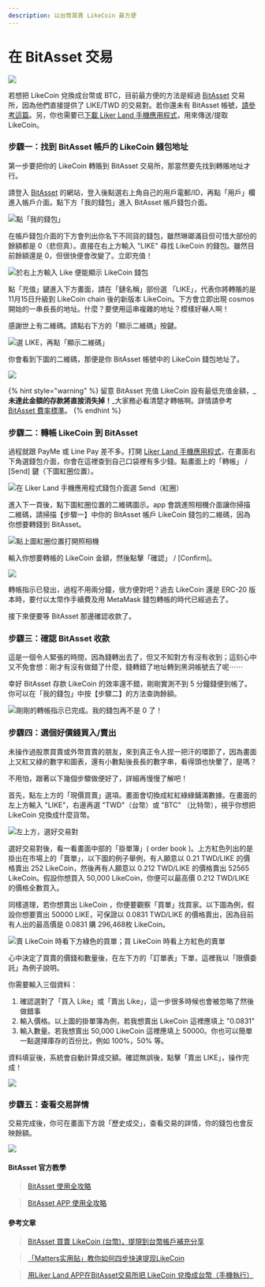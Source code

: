```yaml
---
description: 以台幣買賣 LikeCoin 最方便
---
```


# 在 BitAsset 交易

![](https://assets.matters.news/embed/d39660e0-f491-4cd3-93ec-34553c7801db.png)

若想把 LikeCoin 兌換成台幣或 BTC，目前最方便的方法是經過 [BitAsset](https://www.bitasset.com/) 交易所，因為他們直接提供了 LIKE/TWD 的交易對。若你還未有 BitAsset 帳號，[請參考這篇](https://docs.like.co/v/zh/user-guide/likecoin-token/registering-on-bitasset)。另，你也需要已[下載 Liker Land 手機應用程式](https://like.co/in/getapp)，用來傳送/提取 LikeCoin。

### 步驟一：找到 BitAsset 帳戶的 LikeCoin 錢包地址

第一步要把你的 LikeCoin 轉賬到 BitAsset 交易所，那當然要先找到轉賬地址才行。

請登入 [BitAsset](https://www.bitasset.com/) 的網站，登入後點選右上角自己的用戶電郵/ID，再點「用戶」欄進入帳戶介面。點下方「我的錢包」進入 BitAsset 帳戶錢包介面。

![&#x9EDE;&#x300C;&#x6211;&#x7684;&#x9322;&#x5305;&#x300D;](https://assets.matters.news/embed/3f19d321-1478-4fc9-b684-f8b739345528.png)

在帳戶錢包介面的下方會列出你名下不同貨的錢包，雖然琳瑯滿目但可惜大部份的餘額都是 0（悲但真）。直接在右上方輸入 "LIKE" 尋找 LikeCoin 的錢包。雖然目前餘額還是 0，但很快便會改變了。立即充值！

![&#x65BC;&#x53F3;&#x4E0A;&#x65B9;&#x8F38;&#x5165; Like &#x4FBF;&#x80FD;&#x986F;&#x793A; LikeCoin &#x9322;&#x5305;](https://assets.matters.news/embed/5261423c-cd7d-4e4b-99e3-b582b35e0e72.png)

點「充值」鍵進入下方畫面，請在「鏈名稱」部份選 「LIKE」，代表你將轉賬的是 11月15日升級到 LikeCoin chain 後的新版本 LikeCoin。下方會立即出現 cosmos 開始的一串長長的地址。什麼？要使用這串複雜的地址？模樣好嚇人啊！

感謝世上有二維碼。請點右下方的「顯示二維碼」按鍵。

![&#x9078; LIKE&#xFF0C;&#x518D;&#x9EDE;&#x300C;&#x986F;&#x793A;&#x4E8C;&#x7DAD;&#x78BC;&#x300D;](https://assets.matters.news/embed/e2b61936-49ea-4285-8826-35ef05cb13da.png)

你會看到下圖的二維碼，那便是你 BitAsset 帳號中的 LikeCoin 錢包地址了。

![](https://assets.matters.news/embed/a3f9e778-3c66-4b01-9eb7-1f12097bc499.png)

{% hint style="warning" %}
留意 BitAsset 充值 LikeCoin 設有最低充值金額，_**未達此金額的存款將直接消失掉！**_大家務必看清楚才轉帳啊。詳情請參考 [BitAsset 費率標準](https://bitasset.zendesk.com/hc/zh-tw/articles/360028459212-%E8%B2%BB%E7%8E%87%E6%A8%99%E6%BA%96)。
{% endhint %}

### 步驟二：轉帳 LikeCoin 到 BitAsset

過程就跟 PayMe 或 Line Pay 差不多。打開 [Liker Land 手機應用程式](https://like.co/in/getapp)，在畫面右下角選錢包介面，你會在這裡查到自己口袋裡有多少錢。點畫面上的「轉帳」 / \[Send\] 鍵（下圖紅圈位置）。

![&#x5728; Liker Land &#x624B;&#x6A5F;&#x61C9;&#x7528;&#x7A0B;&#x5F0F;&#x9322;&#x5305;&#x4ECB;&#x9762;&#x9078; Send&#xFF08;&#x7D05;&#x5708;&#xFF09;](https://assets.matters.news/embed/5dedb226-ea15-4d1f-bb3b-651a83814fbb.png)

進入下一頁後，點下圖紅圈位置的二維碼圖示。app 會跳進照相機介面讓你掃描二維碼，請掃描【步驟一】中你的 BitAsset 帳戶 LikeCoin 錢包的二維碼，因為你想要轉錢到 BitAsset。 

![&#x9EDE;&#x4E0A;&#x5716;&#x7D05;&#x5708;&#x4F4D;&#x7F6E;&#x6253;&#x958B;&#x7167;&#x76F8;&#x6A5F;](https://assets.matters.news/embed/2775450c-0013-4852-b1fa-dee6563169d5.png)

輸入你想要轉帳的 LikeCoin 金額，然後點擊「確認」 / \[Confirm\]。

![](https://assets.matters.news/embed/a1d2855a-8cbc-46d6-a91b-05e0be56d5b0.png)

轉帳指示已發出，過程不用兩分鐘，很方便對吧？過去 LikeCoin 還是 ERC-20 版本時，要付以太幣作手續費及用 MetaMask 錢包轉帳的時代已經過去了。

接下來便要等 BitAsset 那邊確認收款了。

### 步驟三：確認 BitAsset 收款

這是一個令人緊張的時間，因為錢轉出去了，但又不知對方有沒有收到；這刻心中又不免會想：剛才有沒有做錯了什麼，錢轉錯了地址轉到黑洞帳號去了呢⋯⋯

幸好 BitAsset 存款 LikeCoin 的效率還不錯，剛剛實測不到 5 分鐘錢便到帳了。你可以在「我的錢包」中按【步驟二】的方法查詢餘額。

![&#x525B;&#x525B;&#x7684;&#x8F49;&#x5E33;&#x6307;&#x793A;&#x5DF2;&#x5B8C;&#x6210;&#x3002;&#x6211;&#x7684;&#x9322;&#x5305;&#x518D;&#x4E0D;&#x662F; 0 &#x4E86;&#xFF01;](https://assets.matters.news/embed/0ff2d9d2-f3f6-4316-834f-03aa10aad674.png)

### 步驟四：選個好價錢買入/賣出

未操作過股票買賣或外幣買賣的朋友，來到真正令人捏一把汗的環節了，因為畫面上又紅又綠的數字和圖表，還有小數點後長長的數字串，看得頭也快暈了，是嗎？

不用怕，跟著以下幾個步驟做便好了，詳細再慢慢了解吧！

首先，點左上方的「現價買賣」選項。畫面會切換成紅紅綠綠鋪滿數據。在畫面的左上方輸入 "LIKE"，右邊再選 "TWD"（台幣）或 "BTC" （比特幣），視乎你想把 LikeCoin 兌換成什麼貨幣。

![&#x5DE6;&#x4E0A;&#x65B9;&#xFF0C;&#x9078;&#x597D;&#x4EA4;&#x6613;&#x5C0D;](https://assets.matters.news/embed/ac9733b7-1d6f-4b6d-8e89-eb3a5d80a388.png)

選好交易對後，看一看畫面中部的「掛單簿」\( order book \)。上方紅色列出的是掛出在市場上的「賣單」，以下圖的例子舉例，有人願意以 0.21 TWD/LIKE 的價格賣出 252 LikeCoin，然後再有人願意以 0.212 TWD/LIKE 的價格賣出 52565 LikeCoin。假設你想買入 50,000 LikeCoin，你便可以最高價 0.212 TWD/LIKE 的價格全數買入。

同樣道理，若你想賣出 LikeCoin ，你便要觀察「買單」找買家。以下圖為例，假設你想要賣出 50000 LIKE，可保證以 0.0831 TWD/LIKE 的價格賣出，因為目前有人出的最高價是 0.0831 購 296,468枚 LikeCoin。

![&#x8CE3; LikeCoin &#x6642;&#x770B;&#x4E0B;&#x65B9;&#x7DA0;&#x8272;&#x7684;&#x8CB7;&#x55AE;&#xFF1B;&#x8CB7; LikeCoin &#x6642;&#x770B;&#x4E0A;&#x65B9;&#x7D05;&#x8272;&#x7684;&#x8CE3;&#x55AE;](https://assets.matters.news/embed/5c5de11a-edd6-4844-854e-12daa5cfc19a.png)

心中決定了買賣的價錢和數量後，在左下方的「訂單表」下單，這裡我以「限價委託」為例子說明。

你需要輸入三個資料：

1. 確認選對了「買入 Like」或「賣出 Like」，這一步很多時候也會被忽略了然後做錯事
2. 輸入價格。以上圖的掛單簿為例，若我想賣出 LikeCoin 這裡應填上 "0.0831"
3. 輸入數量。若我想賣出 50,000 LikeCoin 這裡應填上 50000。你也可以簡單一點選擇庫存的百份比，例如 100%，50% 等。

資料填妥後，系統會自動計算成交額。確認無誤後，點擊「賣出 LIKE」，操作完成！

![](https://assets.matters.news/embed/9f1fd141-2e48-42ed-af36-9ff7b0fc222c.png)

### 步驟五：查看交易詳情

交易完成後，你可在畫面下方說「歷史成交」，查看交易的詳情，你的錢包也會反映餘額。

![](https://assets.matters.news/embed/e87dcc63-93ff-49e8-9b74-88be4f124127.png)

#### BitAsset 官方教學

> [BitAsset 使用全攻略](https://bitasset.zendesk.com/hc/zh-tw/articles/360012894432-BitAsset-%E4%BD%BF%E7%94%A8%E5%85%A8%E6%94%BB%E7%95%A5)

> [BitAsset APP 使用全攻略](https://bitasset.zendesk.com/hc/zh-tw/articles/360018349812-BitAsset-APP-%E4%BD%BF%E7%94%A8%E5%85%A8%E6%94%BB%E7%95%A5)

#### 參考文章

> [BitAsset 買賣 LikeCoin \(台幣\)，提現到台幣帳戶補充分享](https://matters.news/@yeutorng/bit-asset-%E8%B2%B7%E8%B3%A3-like-coin-%E5%8F%B0%E5%B9%A3-%E6%8F%90%E7%8F%BE%E5%88%B0%E5%8F%B0%E5%B9%A3%E5%B8%B3%E6%88%B6%E8%A3%9C%E5%85%85%E5%88%86%E4%BA%AB-zdpuAtaC5cMohnxfiSBGTBq5e41LpmqKLCLbCaJbk7osz5b5N)

> [「Matters实用贴」教你如何四步快速提现LikeCoin](https://matters.news/@mrspointm/matters%E5%AE%9E%E7%94%A8%E8%B4%B4-%E6%95%99%E4%BD%A0%E5%A6%82%E4%BD%95%E5%9B%9B%E6%AD%A5%E5%BF%AB%E9%80%9F%E6%8F%90%E7%8E%B0like-coin-zdpuAobP3T9TaNV5yimGdr1w58Y5LzWRh19cXcVSepnsLf1wa)

> [用Liker Land APP在BitAsset交易所把 LikeCoin 兌換成台幣（手機執行）](https://twinsyang.net/archives/21627)

